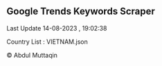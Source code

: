 

## Google Trends Keywords Scraper 
 
Last Update 14-08-2023 , 19:02:38

Country List :
VIETNAM.json



© Abdul Muttaqin 
